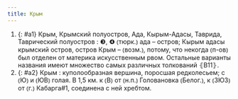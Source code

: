 ```yaml
---
title: Крым
---
```


1. {: #a1} Крым, Крымский полуостров, Ада, Кырым-Адасы, Таврида, Таврический полуостров
: ❸, ❹ ⦅тюрк.⦆ ада – остров; Кырым адасы крымский остров, остров Крым – ⦅возм.⦆, потому, что некогда ⦅п-ов⦆ был отделен от материка искусственным рвом. Остальные варианты названия имеют множество самых различных толкований ⦃В11⦄.
2. {: #a2} Крым
: куполообразная вершина, поросшая редколесьем; с ⦅Ю⦆ и ⦅ЮВ⦆ голая. В 1,5 км. к ⦅В⦆ от ⦅н.п.⦆ Головановка ⦅Белог.⦆, к ⦅ЗЮЗ⦆ от ⦅г.⦆ Кабарга#1, соединена с ней хребтом.
